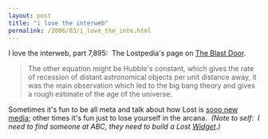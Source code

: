 ```yaml
---
layout: post
title: "i love the interweb"
permalink: /2006/03/i_love_the_inte.html
---
```


<p>I love the interweb, part 7,895:&nbsp; The Lostpedia's page on <a href="http://lostpedia.com/wiki/Blast_Door">The Blast Door</a>.&nbsp; </p><blockquote><p>The other equation might be Hubble's constant, which gives the rate of
recession of distant astronomical objects per unit distance away, it
was the main observation which led to the big bang theory and gives a
rough estimate of the age of the universe.</p></blockquote><p>Sometimes it's fun to be all meta and talk about how Lost is <a href="http://www.cityofsound.com/blog/2006/03/why_lost_is_gen.html">sooo new media</a>; other times it's fun just to lose yourself in the arcana.&nbsp; <em>(Note to self:&nbsp; I need to find someone at ABC, they need to build a Lost <a href="http://www.sixapart.com/typepad/widgets/">Widget</a>.)</em></p>



